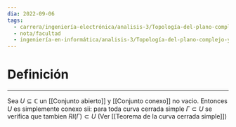 ```yaml
---
dia: 2022-09-06
tags:
  - carrera/ingeniería-electrónica/analisis-3/Topología-del-plano-complejo-y-límites
  - nota/facultad
  - ingeniería-en-informática/analisis-3/Topología-del-plano-complejo-y-límites
---
```

# Definición
---
Sea $U \subseteq \mathbb{C}$ un [[Conjunto abierto]] y [[Conjunto conexo]] no vacio. Entonces $U$ es simplemente conexo sii: para toda curva cerrada simple $\Gamma \subset U$ se verifica que tambien $RI(\Gamma) \subset U$ (Ver [[Teorema de la curva cerrada simple]])
